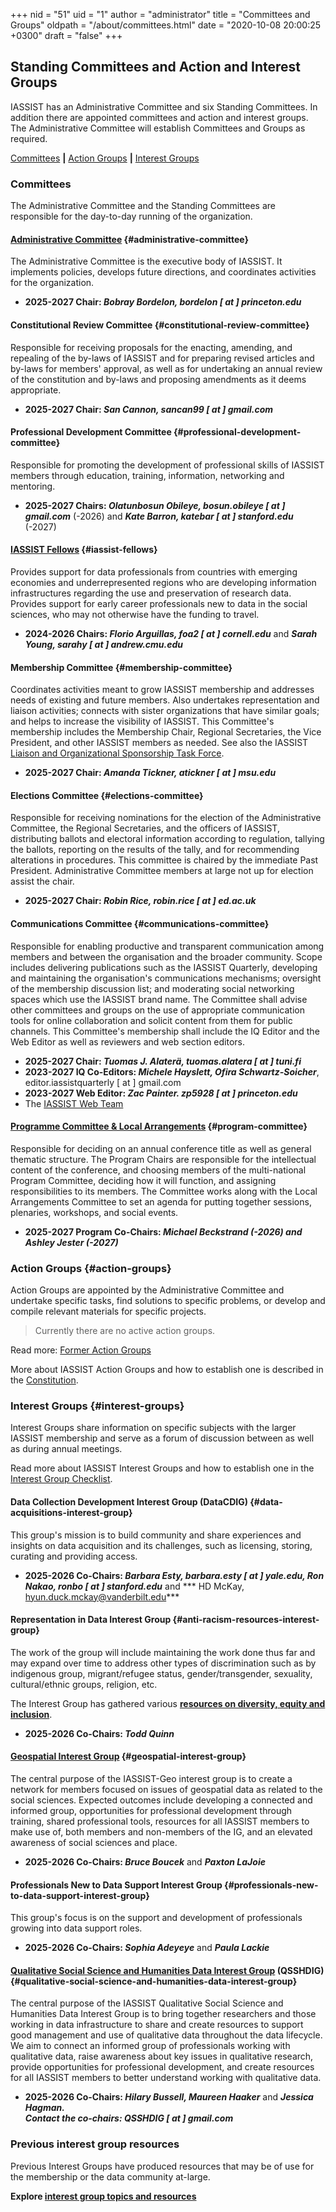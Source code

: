 +++
nid = "51"
uid = "1"
author = "administrator"
title = "Committees and Groups"
oldpath = "/about/committees.html"
date = "2020-10-08 20:00:25 +0300"
draft = "false"
+++
## Standing Committees and Action and Interest Groups

IASSIST has an Administrative Committee and six Standing Committees. In addition there are appointed committees and action and interest groups. The Administrative Committee will establish Committees and Groups as required. 
 
[Committees](#committees) **|** [Action Groups](#action-groups) **|** [Interest Groups](#interest-groups)

### Committees

The Administrative Committee and the Standing Committees are responsible for the day-to-day running of the organization.

#### [Administrative Committee](/about/officials) {#administrative-committee}
The Administrative Committee is the executive body of IASSIST. It implements policies, develops future directions, and coordinates activities for the organization.	

- **2025-2027 Chair: *Bobray Bordelon, bordelon [ at ] princeton.edu***

#### Constitutional Review Committee {#constitutional-review-committee}
Responsible for receiving proposals for the enacting, amending, and repealing of the by-laws of IASSIST and for preparing revised articles and by-laws for members' approval, as well as for undertaking an annual review of the constitution and by-laws and proposing amendments as it deems appropriate.

- **2025-2027 Chair: *San Cannon, sancan99 [ at ] gmail.com***

#### Professional Development Committee {#professional-development-committee}
Responsible for promoting the development of professional skills of IASSIST members through education, training, information, networking and mentoring.

- **2025-2027 Chairs: *Olatunbosun Obileye, bosun.obileye [ at ] gmail.com*** (-2026) and ***Kate Barron, katebar [ at ] stanford.edu*** (-2027)

#### [IASSIST Fellows](/about/fellows-program) {#iassist-fellows}
Provides support for data professionals from countries with emerging economies and underrepresented regions who are developing information infrastructures regarding the use and preservation of research data. Provides support for early career professionals new to data in the social sciences, who may not otherwise have the funding to travel.

- **2024-2026 Chairs: *Florio Arguillas, foa2 [ at ] cornell.edu*** and ***Sarah Young, sarahy [ at ] andrew.cmu.edu***

#### Membership Committee {#membership-committee}
Coordinates activities meant to grow IASSIST membership and addresses needs of existing and future members. Also undertakes representation and liaison activities; connects with sister organizations that have similar goals; and helps to increase the visibility of IASSIST. This Committee's membership includes the Membership Chair, Regional Secretaries, the Vice President, and other IASSIST members as needed. See also the IASSIST [Liaison and Organizational Sponsorship Task Force](/conferences/event-sponsorship).

- **2025-2027 Chair: *Amanda Tickner, atickner [ at ] msu.edu***

#### Elections Committee {#elections-committee}
Responsible for receiving nominations for the election of the Administrative Committee, the Regional Secretaries, and the officers of IASSIST, distributing ballots and electoral information according to regulation, tallying the ballots, reporting on the results of the tally, and for recommending alterations in procedures. This committee is chaired by the immediate Past President. Administrative Committee members at large not up for election assist the chair. 

- **2025-2027 Chair: *Robin Rice, robin.rice [ at ] ed.ac.uk***

#### Communications Committee {#communications-committee}
Responsible for enabling productive and transparent communication among members and between the organisation and the broader community. Scope includes delivering publications such as the IASSIST Quarterly, developing and maintaining the organisation's communications mechanisms; oversight of the membership discussion list; and moderating social networking spaces which use the IASSIST brand name. The Committee shall advise other committees and groups on the use of appropriate communication tools for online collaboration and solicit content from them for public channels. This Committee's membership shall include the IQ Editor and the Web Editor as well as reviewers and web section editors. 

- **2025-2027 Chair: *Tuomas J. Alaterä, tuomas.alatera [ at ] tuni.fi***
- **2023-2027 IQ Co-Editors: *Michele Hayslett, Ofira Schwartz-Soicher***, editor.iassistquarterly [ at ] gmail.com
- **2023-2027 Web Editor: *Zac Painter. zp5928 [ at ] princeton.edu***
- The [IASSIST Web Team](/about/web-team)

#### [Programme Committee & Local Arrangements](/conferences/conference-committees)  {#program-committee}
Responsible for deciding on an annual conference title as well as general thematic structure. The Program Chairs are responsible for the intellectual content of the conference, and choosing members of the multi-national Program Committee, deciding how it will function, and assigning responsibilities to its members. The Committee works along with the Local Arrangements Committee to set an agenda for putting together sessions, plenaries, workshops, and social events.  

- **2025-2027 Program Co-Chairs: *Michael Beckstrand (-2026) and Ashley Jester (-2027)***   


### Action Groups {#action-groups}

Action Groups are appointed by the Administrative Committee and undertake specific tasks, find solutions to specific problems, or develop and compile relevant materials for specific projects.

<!--
	#### Organizational Archive Action Group {#organizational-archive-action-group}

	This group is charged with processing and curating documents and memorabilia in the IASSIST Archives to commemorate the 50th Annual Conference, IASSIST 2025.

	- **2024-2025 Chair: *Christine Nieman Hislop, cnieman [ at ] hshsl.umaryland.edu***

	#### Program Committee Review Action Group {#program-committee-review-action-group}

	To review the program committee procedures.

	- **2024-2025 Chair: *Bobray Bordelon, bordelon [ at ] princeton.edu***
-->

> Currently there are no active action groups.

Read more: [Former Action Groups](/about/former-action-groups) 

More about IASSIST Action Groups and how to establish one is described in the [Constitution](/about/iassist-constitution/#article12-4). 


### Interest Groups {#interest-groups}

Interest Groups share information on specific subjects with the larger IASSIST membership and serve as a forum of discussion between as well as during annual meetings. 

Read more about IASSIST Interest Groups and how to establish one in the [Interest Group Checklist](/about/all-about-interest-groups).

#### Data Collection Development Interest Group (DataCDIG) {#data-acquisitions-interest-group}  

This group's mission is to build community and share experiences and insights on data acquisition and its challenges, such as licensing, storing, curating and providing access. 

- **2025-2026 Co-Chairs: *Barbara Esty, barbara.esty [ at ] yale.edu, Ron Nakao, ronbo [ at ] stanford.edu*** and *** HD McKay, hyun.duck.mckay@vanderbilt.edu***

#### Representation in Data Interest Group {#anti-racism-resources-interest-group}  

The work of the group will include maintaining the work done thus far and may expand over time to address other types of discrimination such as by indigenous group, migrant/refugee status, gender/transgender, sexuality, cultural/ethnic groups, religion, etc.

The Interest Group has gathered various **[resources on diversity, equity and inclusion](/community/diversity-equity-and-inclusion-data-resources)**. 

- **2025-2026 Co-Chairs: *Todd Quinn***

#### [Geospatial Interest Group](/community/geospatial-interest-group) {#geospatial-interest-group}
The central purpose of the IASSIST-Geo interest group is to create a network for members focused on issues of geospatial data as related to the social sciences. Expected outcomes include developing a connected and informed group, opportunities for professional development through training, shared professional tools, resources for all IASSIST members to make use of, both members and non-members of the IG, and an elevated awareness of social sciences and place. 

- **2025-2026 Co-Chairs: *Bruce Boucek*** and ***Paxton LaJoie***

#### Professionals New to Data Support Interest Group {#professionals-new-to-data-support-interest-group}

This group's focus is on the support and development of professionals growing into data support roles.  

- **2025-2026 Co-Chairs: *Sophia Adeyeye*** and ***Paula Lackie***

#### [Qualitative Social Science and Humanities Data Interest Group](/community/qualitative-social-science-and-humanities-data-interest-group) (QSSHDIG) {#qualitative-social-science-and-humanities-data-interest-group} 
<!--#### [Qualitative Social Science and Humanities Data Interest Group <i class="fas fa-external-link-alt"></i>](https://sites.google.com/uncg.edu/iassistqsshdig/home "OSSHDIG webiste") (QSSHDIG) {#qualitative-social-science-and-humanities-data-interest-group} -->
The central purpose of the IASSIST Qualitative Social Science and Humanities Data Interest Group is to bring together researchers and those working in data infrastructure to share and create resources to support good management and use of qualitative data throughout the data lifecycle. We aim to connect an informed group of professionals working with qualitative data, raise awareness about key issues in qualitative research, provide opportunities for professional development, and create resources for all IASSIST members to better understand working with qualitative data.

- **2025-2026 Co-Chairs: *Hilary Bussell, Maureen Haaker*** and ***Jessica Hagman.<br />Contact the co-chairs: QSSHDIG [ at ] gmail.com***


### Previous interest group resources

Previous Interest Groups have produced resources that may be of use for the membership or the data community at-large. 

**Explore [	interest group topics and resources](/community/previous-interest-groups)**




